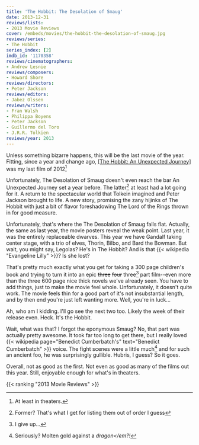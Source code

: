 ```yaml
---
title: 'The Hobbit: The Desolation of Smaug'
date: 2013-12-31
reviews/lists:
- 2013 Movie Reviews
cover: /embeds/movies/the-hobbit-the-desolation-of-smaug.jpg
reviews/series:
- The Hobbit
series_index: [2]
imdb_id: '1170358'
reviews/cinematographers:
- Andrew Lesnie
reviews/composers:
- Howard Shore
reviews/directors:
- Peter Jackson
reviews/editors:
- Jabez Olssen
reviews/writers:
- Fran Walsh
- Philippa Boyens
- Peter Jackson
- Guillermo del Toro
- J.R.R. Tolkien
reviews/year: 2013
---
```

Unless something bizarre happens, this will be the last movie of the year. Fitting, since a year and change ago, [[The Hobbit: An Unexpected Journey]]() was my last film of 2012[^1]

<!--more-->

Unfortunately, The Desolation of Smaug doesn't even reach the bar An Unexpected Journey set a year before. The latter[^2] at least had a lot going for it. A return to the spectacular world that Tolkein imagined and Peter Jackson brought to life. A new story, promising the zany hijinks of The Hobbit with just a bit of flavor foreshadowing The Lord of the Rings thrown in for good measure.

Unfortunately, that's where the The Desolation of Smaug falls flat. Actually, the same as last year, the movie posters reveal the weak point. Last year, it was the entirely replaceable dwarves. This year we have Gandalf taking center stage, with a trio of elves, Thorin, Bilbo, and Bard the Bowman. But wait, you might say, Legolas? He's in The Hobbit? And is that {{< wikipedia "Evangeline Lilly" >}}? Is she lost?

That's pretty much exactly what you get for taking a 300 page children's book and trying to turn it into an epic ~~three~~ ~~four~~ three[^3] part film--even more than the three 600 page nice thick novels we've already seen. You have to add things, just to make the movie feel whole. Unfortunately, it doesn't quite work. The movie feels thin for a good part of it's not insubstantial length, and by then end you're just left wanting more. Well, you're in luck...

Ah, who am I kidding. I'll go see the next two too. Likely the week of their release even. Heck. It's the Hobbit.

Wait, what was that? I forgot the eponymous Smaug? No, that part was actually pretty awesome. It took far too long to get there, but I really loved {{< wikipedia page="Benedict Cumberbatch's" text="Benedict Cumberbatch" >}} voice. The fight scenes were a little much[^4] and for such an ancient foo, he was surprisingly gullible. Hubris, I guess? So it goes.

Overall, not as good as the first. Not even as good as many of the films out this year. Still, enjoyable enough for what's in theaters.

{{< ranking "2013 Movie Reviews" >}}

[^1]: At least in theaters.
[^2]: Former? That's what I get for listing them out of order I guess
[^3]: I give up...
[^4]: Seriously? Molten gold against a <em>dragon</em?!